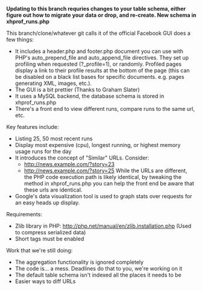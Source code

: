 **Updating to this branch requries changes to your table schema, either figure 
out how to migrate your data or drop, and re-create. New schema in 
xhprof\_runs.php**

This branch/clone/whatever git calls it of the official Facebook GUI does a few things:

* It includes a header.php and footer.php document you can use with PHP's 
  auto\_prepend\_file and auto\_append\_file directives. They set up profiling 
  when requested (?\_profile=1), or randomly. Profiled pages display a link to 
  their profile results at the bottom of the page (this can be disabled on a 
  black list bases for specific documents. e.g. pages generating XML, images, 
  etc.).
* The GUI is a bit prettier (Thanks to Graham Slater)
* It uses a MySQL backend, the database schema is stored in xhprof\_runs.php 
* There's a front end to view different runs, compare runs to the same url, etc.

Key features include:

* Listing 25, 50 most recent runs
* Display most expensive (cpu), longest running, or highest memory usage runs 
  for the day
* It introduces the concept of "Similar" URLs. Consider:
  * http://news.example.com/?story=23
  * http://news.example.com/?story=25
  While the URLs are different, the PHP code execution path is likely identical,
  by tweaking the method in xhprof\_runs.php you can help the front end be aware
  that these urls are identical.
* Google's data visualization tool is used to graph stats over requests for an 
  easy heads up display.

Requirements:
* Zlib library in PHP: http://php.net/manual/en/zlib.installation.php (Used to 
  compress serialized data)
* Short tags must be enabled

Work that we're still doing:
* The aggregation functionality is ignored completely
* The code is... a mess. Deadlines do that to you, we're working on it
* The default table schema isn't indexed all the places it needs to be
* Easier ways to diff URLs